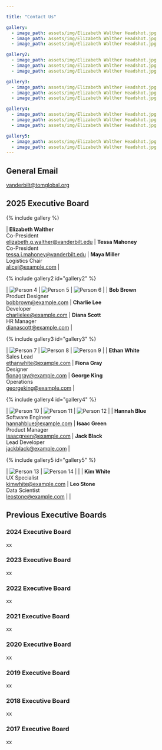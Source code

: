 ```yaml
---

title: "Contact Us"

gallery:
  - image_path: assets/img/Elizabeth Walther Headshot.jpg
  - image_path: assets/img/Elizabeth Walther Headshot.jpg
  - image_path: assets/img/Elizabeth Walther Headshot.jpg

gallery2:
  - image_path: assets/img/Elizabeth Walther Headshot.jpg
  - image_path: assets/img/Elizabeth Walther Headshot.jpg
  - image_path: assets/img/Elizabeth Walther Headshot.jpg

gallery3:
  - image_path: assets/img/Elizabeth Walther Headshot.jpg
  - image_path: assets/img/Elizabeth Walther Headshot.jpg
  - image_path: assets/img/Elizabeth Walther Headshot.jpg

gallery4:
  - image_path: assets/img/Elizabeth Walther Headshot.jpg
  - image_path: assets/img/Elizabeth Walther Headshot.jpg
  - image_path: assets/img/Elizabeth Walther Headshot.jpg

gallery5:
  - image_path: assets/img/Elizabeth Walther Headshot.jpg
  - image_path: assets/img/Elizabeth Walther Headshot.jpg
---
```


## General Email
vanderbilt@tomglobal.org
## 2025 Executive Board

{% include gallery %}

| **Elizabeth Walther**<br>Co-President<br>[elizabeth.g.walther@vanderbilt.edu](mailto:elizabeth.g.walther@vanderbilt.edu) | **Tessa Mahoney**<br>Co-President<br>[tessa.j.mahoney@vanderbilt.edu](mailto:tessa.j.mahoney@vanderbilt.edu) | **Maya Miller**<br>Logistics Chair<br>[alicej@example.com](mailto:alicej@example.com) |

{% include gallery2 id="gallery2" %}

| ![Person 4](images/person4.jpg) | ![Person 5](images/person5.jpg) | ![Person 6](images/person6.jpg) |
| **Bob Brown**<br>Product Designer<br>[bobbrown@example.com](mailto:bobbrown@example.com) | **Charlie Lee**<br>Developer<br>[charlielee@example.com](mailto:charlielee@example.com) | **Diana Scott**<br>HR Manager<br>[dianascott@example.com](mailto:dianascott@example.com) |

{% include gallery3 id="gallery3" %}

| ![Person 7](images/person7.jpg) | ![Person 8](images/person8.jpg) | ![Person 9](images/person9.jpg) |
| **Ethan White**<br>Sales Lead<br>[ethanwhite@example.com](mailto:ethanwhite@example.com) | **Fiona Gray**<br>Designer<br>[fionagray@example.com](mailto:fionagray@example.com) | **George King**<br>Operations<br>[georgeking@example.com](mailto:georgeking@example.com) |

{% include gallery4 id="gallery4" %}

| ![Person 10](images/person10.jpg) | ![Person 11](images/person11.jpg) | ![Person 12](images/person12.jpg) |
| **Hannah Blue**<br>Software Engineer<br>[hannahblue@example.com](mailto:hannahblue@example.com) | **Isaac Green**<br>Product Manager<br>[isaacgreen@example.com](mailto:isaacgreen@example.com) | **Jack Black**<br>Lead Developer<br>[jackblack@example.com](mailto:jackblack@example.com) |

{% include gallery5 id="gallery5" %}

| ![Person 13](images/person13.jpg) | ![Person 14](images/person14.jpg) | |
| **Kim White**<br>UX Specialist<br>[kimwhite@example.com](mailto:kimwhite@example.com) | **Leo Stone**<br>Data Scientist<br>[leostone@example.com](mailto:leostone@example.com) | |


## Previous Executive Boards

### 2024 Executive Board

xx

### 2023 Executive Board 

xx

### 2022 Executive Board

xx

### 2021 Executive Board

xx

### 2020 Executive Board

xx

### 2019 Executive Board

xx

### 2018 Executive Board

xx

### 2017 Executive Board

xx
